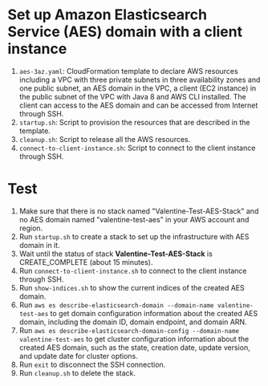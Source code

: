 # Set up Amazon Elasticsearch Service (AES) domain with a client instance 
1. `aes-3az.yaml`: CloudFormation template to declare AWS resources including a VPC with three private subnets in three availability zones and one public subnet, an AES domain in the VPC, a client (EC2 instance) in the public subnet of the VPC with Java 8 and AWS CLI installed. The client can access to the AES domain and can be accessed from Internet through SSH.
2. `startup.sh`: Script to provision the resources that are described in the template.
3. `cleanup.sh`: Script to release all the AWS resources.
4. `connect-to-client-instance.sh`: Script to connect to the client instance through SSH.

# Test
1. Make sure that there is no stack named "Valentine-Test-AES-Stack" and no AES domain named "valentine-test-aes" in your AWS account and region.
2. Run `startup.sh` to create a stack to set up the infrastructure with AES domain in it.
3. Wait until the status of stack **Valentine-Test-AES-Stack** is CREATE_COMPLETE (about 15 minutes).
4. Run `connect-to-client-instance.sh` to connect to the client instance through SSH.
5. Run `show-indices.sh` to show the current indices of the created AES domain.
6. Run `aws es describe-elasticsearch-domain --domain-name valentine-test-aes` to get domain configuration information about the created AES domain, including the domain ID, domain endpoint, and domain ARN.
7. Run `aws es describe-elasticsearch-domain-config --domain-name valentine-test-aes` to get cluster configuration information about the created AES domain, such as the state, creation date, update version, and update date for cluster options.
9. Run `exit` to disconnect the SSH connection.
8. Run `cleanup.sh` to delete the stack.

